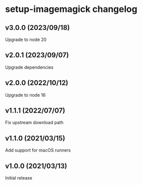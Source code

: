 # setup-imagemagick changelog

## v3.0.0 (2023/09/18)

Upgrade to node 20

## v2.0.1 (2023/09/07)

Upgrade dependencies

## v2.0.0 (2022/10/12)

Upgrade to node 16

## v1.1.1 (2022/07/07)

Fix upstream download path

## v1.1.0 (2021/03/15)

Add support for macOS runners

## v1.0.0 (2021/03/13)

Initial release
